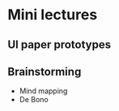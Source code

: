 # Mini lectures  
  
## UI paper prototypes  
  
## Brainstorming  
  
* Mind mapping  
* De Bono  
